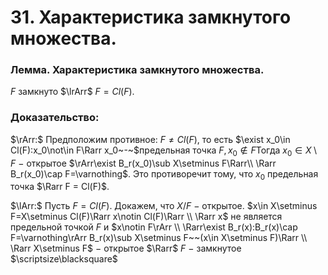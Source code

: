 # 31. Характеристика замкнутого множества.

### Лемма. Характеристика замкнутого множества.
$F$ замкнуто $\lrArr$ $F=Cl(F)$.

### Доказательство: 
$\rArr:$
Предположим противное: $F\neq Cl(F),$
то есть $\exist x_0\in Cl(F):x_0\not\in F\Rarr x_0~-~$предельная точка $F,x_0\notin F$Тогда $x_0\in X\setminus F~-~$открытое $\rArr\exist B_r(x_0)\sub X\setminus F\Rarr\\
\Rarr B_r(x_0)\cap F=\varnothing$.
Это противоречит тому, что $x_0$ предельная точка $\Rarr F = Cl(F)$.

$\lArr:$
Пусть $F= Cl(F)$. Докажем, что $X/F~-~$открытое. 
$x\in X\setminus F=X\setminus Cl(F)\Rarr x\notin Cl(F)\Rarr
\\
\Rarr x$ не является предельной точкой $F$ и $x\notin F\rArr
\\
\Rarr\exist B_r(x):B_r(x)\cap F=\varnothing\rArr B_r(x)\sub X\setminus F~~(x\in X\setminus F)\Rarr
\\
\Rarr X\setminus F$ $-$ открытое $\Rarr$ $F~-~$замкнутое  $\scriptsize\blacksquare$